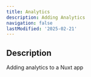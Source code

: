 ```yaml
---
title: Analytics
description: Adding Analytics
navigation: false
lastModified: '2025-02-21'
---
```


## Description

Adding analytics to a Nuxt app
